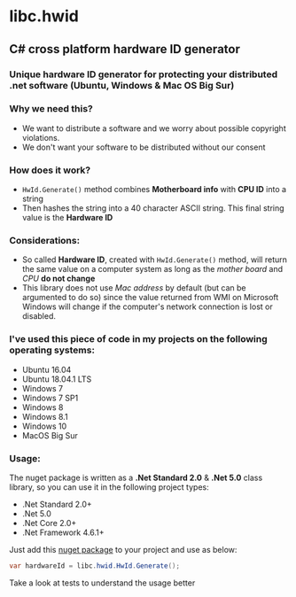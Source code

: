 # libc.hwid
## C# cross platform hardware ID generator
### Unique hardware ID generator for protecting your distributed .net software (Ubuntu, Windows & Mac OS Big Sur)

### Why we need this?
- We want to distribute a software and we worry about possible copyright violations.
- We don't want your software to be distributed without our consent

### How does it work?
- `HwId.Generate()` method combines __Motherboard info__ with __CPU ID__ into a string
- Then hashes the string into a 40 character ASCII string. This final string value is the __Hardware ID__

### Considerations:
- So called __Hardware ID__, created with `HwId.Generate()` method, will return the same value on a computer system as long as the _mother board_ and _CPU_ __do not change__
- This library does not use _Mac address_ by default (but can be argumented to do so) since the value returned from WMI on Microsoft Windows will change if the computer's network connection is lost or disabled.

### I've used this piece of code in my projects on the following operating systems:
- Ubuntu 16.04
- Ubuntu 18.04.1 LTS
- Windows 7
- Windows 7 SP1
- Windows 8
- Windows 8.1
- Windows 10
- MacOS Big Sur

### Usage:
The nuget package is written as a __.Net Standard 2.0__ & __.Net 5.0__ class library, so you can use it in the following project types:
- .Net Standard 2.0+
- .Net 5.0
- .Net Core 2.0+
- .Net Framework 4.6.1+

Just add this [nuget package](https://www.nuget.org/packages/libc.hwid/) to your project and use as below:
```csharp
var hardwareId = libc.hwid.HwId.Generate();
```
Take a look at tests to understand the usage better
